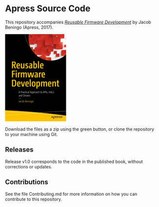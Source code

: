 # Apress Source Code

This repository accompanies [*Reusable Firmware Development*](http://www.apress.com/9781484232965) by Jacob Beningo (Apress, 2017).

[comment]: #cover
![Cover image](9781484232965.jpg)

Download the files as a zip using the green button, or clone the repository to your machine using Git.

## Releases

Release v1.0 corresponds to the code in the published book, without corrections or updates.

## Contributions

See the file Contributing.md for more information on how you can contribute to this repository.
